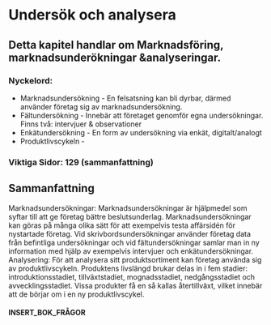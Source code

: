 # Undersök och analysera
## Detta kapitel handlar om Marknadsföring, marknadsunderökningar &analyseringar. 
### Nyckelord: 
- Marknadsundersökning - En felsatsning kan bli dyrbar, därmed använder företag sig av marknadsundersökning.
- Fältundersökning - Innebär att företaget genomför egna undersökningar. Finns två: intervjuer & observationer
- Enkätundersökning - En form av undersökning via enkät, digitalt/analogt
- Produktlivscykeln - 
### Viktiga Sidor: 129 (sammanfattning)
## Sammanfattning 
Marknadsundersökningar: Marknadsundersökningar är hjälpmedel som syftar till att ge företag bättre beslutsunderlag. Marknadsundersökningar kan göras på många olika sätt för att exempelvis testa affärsidén för nystartade företag. Vid skrivbordsundersökningar använder företag data från befintliga undersökningar och vid fältundersökningar samlar man in ny information med hjälp av exempelvis intervjuer och enkätundersökningar. Analysering: För att analysera sitt produktsortiment kan företag använda sig av produktlivscykeln. Produktens livslängd brukar delas in i fem stadier: introduktionsstadiet, tillväxtstadiet, mognadsstadiet, nedgångsstadiet och avvecklingsstadiet. Vissa produkter få en så kallas återtillväxt, vilket innebär att de börjar om i en ny produktlivscykel.
#### INSERT_BOK_FRÅGOR
